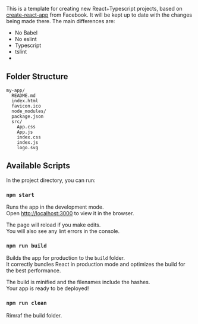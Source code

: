 This is a template for creating new React+Typescript projects, based on [create-react-app](https://github.com/facebookincubator/create-react-app) from Facebook. It will be kept up to date with the changes being made there. The main differences are:
- No Babel
- No eslint
- Typescript
- tslint
- 
## Folder Structure

```
my-app/
  README.md
  index.html
  favicon.ico
  node_modules/
  package.json
  src/
    App.css
    App.js
    index.css
    index.js
    logo.svg
```

## Available Scripts

In the project directory, you can run:

### `npm start`

Runs the app in the development mode.<br>
Open [http://localhost:3000](http://localhost:3000) to view it in the browser.

The page will reload if you make edits.<br>
You will also see any lint errors in the console.

### `npm run build`

Builds the app for production to the `build` folder.<br>
It correctly bundles React in production mode and optimizes the build for the best performance.

The build is minified and the filenames include the hashes.<br>
Your app is ready to be deployed!

### `npm run clean`

Rimraf the build folder.
